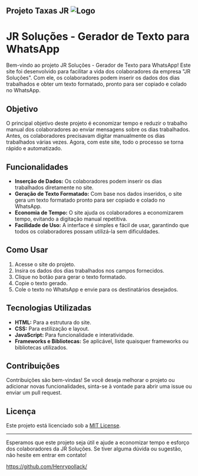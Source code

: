 
## Projeto Taxas JR ![Logo](https://i.imgur.com/vah1teY.png)
# JR Soluções - Gerador de Texto para WhatsApp

Bem-vindo ao projeto JR Soluções - Gerador de Texto para WhatsApp! Este site foi desenvolvido para facilitar a vida dos colaboradores da empresa "JR Soluções". Com ele, os colaboradores podem inserir os dados dos dias trabalhados e obter um texto formatado, pronto para ser copiado e colado no WhatsApp.

## Objetivo

O principal objetivo deste projeto é economizar tempo e reduzir o trabalho manual dos colaboradores ao enviar mensagens sobre os dias trabalhados. Antes, os colaboradores precisavam digitar manualmente os dias trabalhados várias vezes. Agora, com este site, todo o processo se torna rápido e automatizado.

## Funcionalidades

- **Inserção de Dados:** Os colaboradores podem inserir os dias trabalhados diretamente no site.
- **Geração de Texto Formatado:** Com base nos dados inseridos, o site gera um texto formatado pronto para ser copiado e colado no WhatsApp.
- **Economia de Tempo:** O site ajuda os colaboradores a economizarem tempo, evitando a digitação manual repetitiva.
- **Facilidade de Uso:** A interface é simples e fácil de usar, garantindo que todos os colaboradores possam utilizá-la sem dificuldades.

## Como Usar

1. Acesse o site do projeto.
2. Insira os dados dos dias trabalhados nos campos fornecidos.
3. Clique no botão para gerar o texto formatado.
4. Copie o texto gerado.
5. Cole o texto no WhatsApp e envie para os destinatários desejados.

## Tecnologias Utilizadas

- **HTML:** Para a estrutura do site.
- **CSS:** Para estilização e layout.
- **JavaScript:** Para funcionalidade e interatividade.
- **Frameworks e Bibliotecas:** Se aplicável, liste quaisquer frameworks ou bibliotecas utilizados.

## Contribuições

Contribuições são bem-vindas! Se você deseja melhorar o projeto ou adicionar novas funcionalidades, sinta-se à vontade para abrir uma issue ou enviar um pull request.

## Licença

Este projeto está licenciado sob a [MIT License](LICENSE).

---

Esperamos que este projeto seja útil e ajude a economizar tempo e esforço dos colaboradores da JR Soluções. Se tiver alguma dúvida ou sugestão, não hesite em entrar em contato!

https://github.com/Henrypollack/
